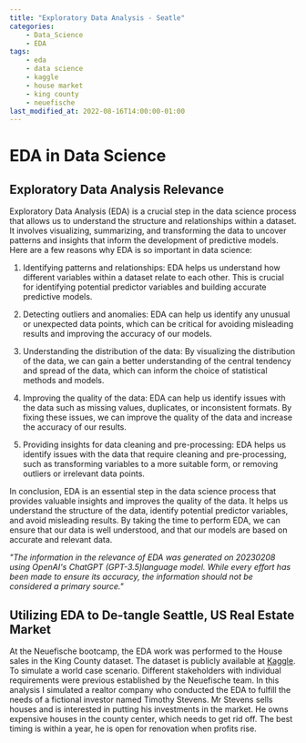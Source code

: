 ```yaml
---
title: "Exploratory Data Analysis - Seatle" 
categories: 
    - Data_Science
    - EDA
tags: 
    - eda 
    - data science
    - kaggle
    - house market
    - king county
    - neuefische
last_modified_at: 2022-08-16T14:00:00-01:00
---
```


# EDA in Data Science

## Exploratory Data Analysis Relevance

Exploratory Data Analysis (EDA) is a crucial step in the data science process that allows us to understand the structure and relationships within a dataset. It involves visualizing, summarizing, and transforming the data to uncover patterns and insights that inform the development of predictive models. Here are a few reasons why EDA is so important in data science:

1. Identifying patterns and relationships: EDA helps us understand how different variables within a dataset relate to each other. This is crucial for identifying potential predictor variables and building accurate predictive models.

2. Detecting outliers and anomalies: EDA can help us identify any unusual or unexpected data points, which can be critical for avoiding misleading results and improving the accuracy of our models.

3. Understanding the distribution of the data: By visualizing the distribution of the data, we can gain a better understanding of the central tendency and spread of the data, which can inform the choice of statistical methods and models.

4. Improving the quality of the data: EDA can help us identify issues with the data such as missing values, duplicates, or inconsistent formats. By fixing these issues, we can improve the quality of the data and increase the accuracy of our results.

5. Providing insights for data cleaning and pre-processing: EDA helps us identify issues with the data that require cleaning and pre-processing, such as transforming variables to a more suitable form, or removing outliers or irrelevant data points.

In conclusion, EDA is an essential step in the data science process that provides valuable insights and improves the quality of the data. It helps us understand the structure of the data, identify potential predictor variables, and avoid misleading results. By taking the time to perform EDA, we can ensure that our data is well understood, and that our models are based on accurate and relevant data.

*"The information in the relevance of EDA was generated on 20230208 using OpenAI's ChatGPT (GPT-3.5)language model. While every effort has been made to ensure its accuracy, the information should not be considered a primary source."*

## Utilizing EDA to De-tangle Seattle, US Real Estate Market

At the Neuefische bootcamp, the EDA work was performed to the House sales in the King County dataset. The dataset is publicly available at [Kaggle](https://www.kaggle.com/datasets/harlfoxem/housesalesprediction). To simulate a world case scenario. Different stakeholders with individual requirements were previous established by the Neuefische team. In this analysis I simulated a realtor company who conducted the EDA to fulfill the needs of a fictional investor named Timothy Stevens. Mr Stevens sells houses and is interested in putting his investments in the market. He owns expensive houses in the county center, which needs to get rid off. The best timing  is within a year, he is open for renovation when profits rise. 